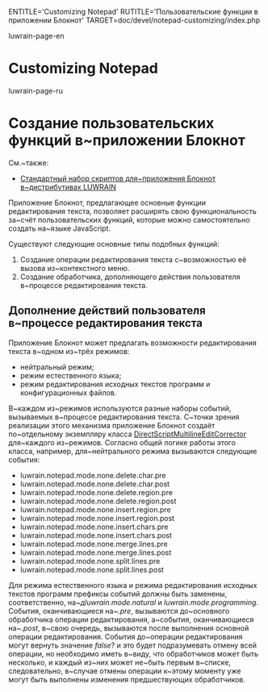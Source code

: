 
ENTITLE='Customizing Notepad'
RUTITLE='Пользовательские функции в приложении Блокнот'
TARGET=doc/devel/notepad-customizing/index.php

luwrain-page-en

# Customizing Notepad

luwrain-page-ru

# Создание пользовательских функций в~приложении Блокнот

См.~также:

* [Стандартный набор скриптов для~приложения Блокнот в~дистрибутивах LUWRAIN](https://github.com/luwrain/extensions/blob/master/js/notepad.js)

Приложение Блокнот, предлагающее основные функции редактирования текста,
позволяет расширять свою функциональность за~счёт пользовательских функций,
которые можно самостоятельно создать на~языке JavaScript.

Существуют следующие основные типы подобных функций:

1. Создание операции редактирования текста с~возможностью её вызова из~контекстного меню.
1. Создание обработчика, дополняющего действия пользователя в~процессе редактирования текста.

## Дополнение действий пользователя в~процессе редактирования текста

Приложение Блокнот может предлагать возможности редактирования текста в~одном из~трёх режимов:

* нейтральный режим;
* режим естественного языка;
* режим редактирования исходных текстов программ и конфигурационных файлов.

В~каждом из~режимов используются разные наборы событий,
вызываемых в~процессе редактирования текста.
С~точки зрения реализации этого механизма приложение Блокнот создаёт по~отдельному экземпляру класса [DirectScriptMultilineEditCorrector](http://luwrain.org/javadoc/org/luwrain/controls/DirectScriptMultilineEditCorrector.html) для~каждого из~режимов.
Согласно общей логике работы этого класса, например, для~нейтрального  режима вызываются следующие события:

* luwrain.notepad.mode.none.delete.char.pre
* luwrain.notepad.mode.none.delete.char.post
* luwrain.notepad.mode.none.delete.region.pre
* luwrain.notepad.mode.none.delete.region.post
* luwrain.notepad.mode.none.insert.region.pre
* luwrain.notepad.mode.none.insert.region.post
* luwrain.notepad.mode.none.insert.chars.pre
* luwrain.notepad.mode.none.insert.chars.post
* luwrain.notepad.mode.none.merge.lines.pre
* luwrain.notepad.mode.none.merge.lines.post
* luwrain.notepad.mode.none.split.lines.pre
* luwrain.notepad.mode.none.split.lines.post

Для режима естественного языка  и режима редактирования исходных текстов программ префиксы событий должны быть заменены, соответственно,
на~_дluwrain.mode.natural_ и
_luwrain.mode.programming_.
События, оканчивающиеся на~_.pre_, вызываются до~основного обработчика операции редактирования,
а~события, оканчивающиеся на~_.post_, в~свою очередь, вызываются после выполнения основной операции редактирования.
События до~операции редактирования могут вернуть значение _false_? и это будет подразумевать отмену всей операции,
но необходимо иметь в~виду, что обработчиков может быть несколько,
и каждый из~них может не~быть первым в~списке,
следовательно, в~случае отмены операции к~этому моменту уже могут быть выполнены изменения предшествующих обработчиков.